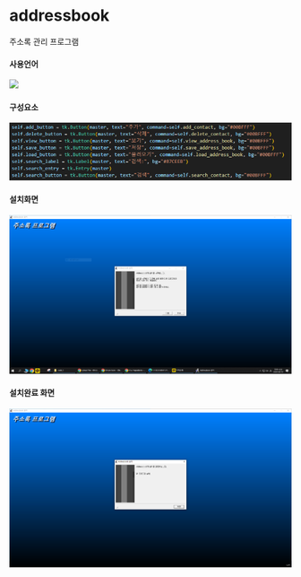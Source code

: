 # addressbook
주소록 관리 프로그램

#### 사용언어  

<img src="https://img.shields.io/badge/python-3776AB?style=for-the-badge&logo=python&logoColor=white">

#### 구성요소  

![image1](https://github.com/KR-LJH/addressbook/raw/main/%EA%B5%AC%EC%84%B1.PNG)  

#### 설치화면  

![image1](https://github.com/KR-LJH/addressbook/raw/main/%EC%84%A4%EC%B9%98%ED%99%94%EB%A9%B4.PNG)  

#### 설치완료 화면  

![image1](https://github.com/KR-LJH/addressbook/raw/main/%EC%84%A4%EC%B9%98%EC%99%84%EB%A3%8C.PNG)  


